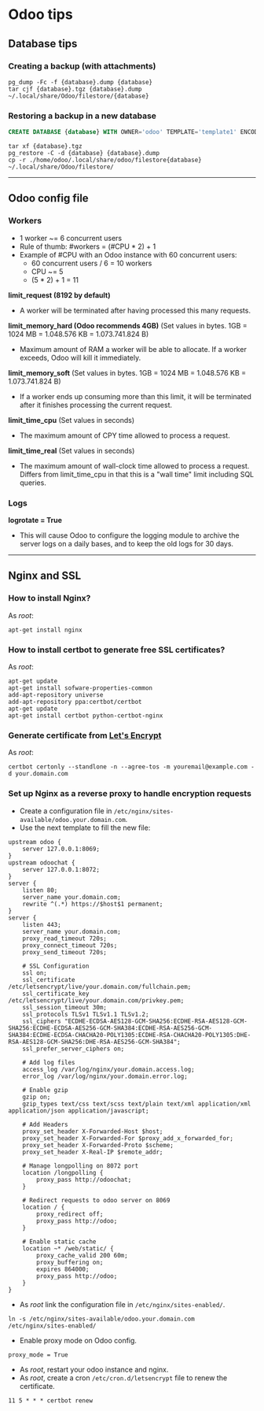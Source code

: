 # Odoo tips

## Database tips

### Creating a backup (with attachments)
```shell
pg_dump -Fc -f {database}.dump {database}
tar cjf {database}.tgz {database}.dump ~/.local/share/Odoo/filestore/{database}
```

### Restoring a backup in a new database
```sql
CREATE DATABASE {database} WITH OWNER='odoo' TEMPLATE='template1' ENCODING='UTF8';
```
```shell
tar xf {database}.tgz
pg_restore -C -d {database} {database}.dump
cp -r ./home/odoo/.local/share/odoo/filestore{database} ~/.local/share/Odoo/filestore/
```

---

## Odoo config file

### Workers
- 1 worker ~= 6 concurrent users
- Rule of thumb: #workers = (#CPU * 2) + 1
- Example of #CPU with an Odoo instance with 60 concurrent users:
  - 60 concurrent users / 6 = 10 workers
  - CPU ~= 5
  - (5 * 2) + 1 = 11

**limit_request (8192 by default)**
- A worker will be terminated after having processed this many requests.

**limit_memory_hard (Odoo recommends 4GB)** (Set values in bytes. 1GB = 1024 MB = 1.048.576 KB = 1.073.741.824 B)
- Maximum amount of RAM a worker will be able to allocate. If a worker exceeds, Odoo will kill it immediately.

**limit_memory_soft** (Set values in bytes. 1GB = 1024 MB = 1.048.576 KB = 1.073.741.824 B)
- If a worker ends up consuming more than this limit, it will be terminated after it finishes processing the current request.

**limit_time_cpu** (Set values in seconds)
- The maximum amount of CPY time allowed to process a request.

**limit_time_real** (Set values in seconds)
- The maximum amount of wall-clock time allowed to process a request. Differs from limit_time_cpu in that this is a "wall time" limit including SQL queries.

### Logs

**logrotate = True**
- This will cause Odoo to configure the logging module to archive the server logs on a daily bases, and to keep the old logs for 30 days.

---

## Nginx and SSL

### How to install Nginx?
As *root*:
```shell
apt-get install nginx
```

### How to install certbot to generate free SSL certificates?
As *root*:
```shell
apt-get update
apt-get install sofware-properties-common
add-apt-repository universe
add-apt-repository ppa:certbot/certbot
apt-get update
apt-get install certbot python-certbot-nginx
```

### Generate certificate from [Let's Encrypt](https://letsencrypt.org/)
As *root*:
```shell
certbot certonly --standlone -n --agree-tos -m youremail@example.com -d your.domain.com
```

### Set up Nginx as a reverse proxy to handle encryption requests
- Create a configuration file in `/etc/nginx/sites-available/odoo.your.domain.com`.
- Use the next template to fill the new file:
```editorconfig
upstream odoo {
    server 127.0.0.1:8069;
}
upstream odoochat {
    server 127.0.0.1:8072;
}
server {
    listen 80;
    server_name your.domain.com;
    rewrite ^(.*) https://$host$1 permanent;
}
server {
    listen 443;
    server_name your.domain.com;
    proxy_read_timeout 720s;
    proxy_connect_timeout 720s;
    proxy_send_timeout 720s;
    
    # SSL Configuration
    ssl on;
    ssl_certificate /etc/letsencrypt/live/your.domain.com/fullchain.pem;
    ssl_certificate_key /etc/letsencrypt/live/your.domain.com/privkey.pem;
    ssl_session_timeout 30m;
    ssl_protocols TLSv1 TLSv1.1 TLSv1.2;
    ssl_ciphers "ECDHE-ECDSA-AES128-GCM-SHA256:ECDHE-RSA-AES128-GCM-SHA256:ECDHE-ECDSA-AES256-GCM-SHA384:ECDHE-RSA-AES256-GCM-SHA384:ECDHE-ECDSA-CHACHA20-POLY1305:ECDHE-RSA-CHACHA20-POLY1305:DHE-RSA-AES128-GCM-SHA256:DHE-RSA-AES256-GCM-SHA384";
    ssl_prefer_server_ciphers on;
    
    # Add log files
    access_log /var/log/nginx/your.domain.access.log;    
    error_log /var/log/nginx/your.domain.error.log;
    
    # Enable gzip
    gzip on;
    gzip_types text/css text/scss text/plain text/xml application/xml application/json application/javascript;
    
    # Add Headers
    proxy_set_header X-Forwarded-Host $host;
    proxy_set_header X-Forwarded-For $proxy_add_x_forwarded_for;
    proxy_set_header X-Forwarded-Proto $scheme;
    proxy_set_header X-Real-IP $remote_addr;
    
    # Manage longpolling on 8072 port
    location /longpolling {
        proxy_pass http://odoochat;
    }
    
    # Redirect requests to odoo server on 8069
    location / {
        proxy_redirect off;
        proxy_pass http://odoo;
    }
    
    # Enable static cache
    location ~* /web/static/ {
        proxy_cache_valid 200 60m;
        proxy_buffering on;
        expires 864000;
        proxy_pass http://odoo;
    }
}
```
- As *root* link the configuration file in `/etc/nginx/sites-enabled/`.
```shell
ln -s /etc/nginx/sites-available/odoo.your.domain.com /etc/nginx/sites-enabled/
```
- Enable proxy mode on Odoo config.
```editorconfig
proxy_mode = True
```
- As *root*, restart your odoo instance and nginx.
- As *root*, create a cron `/etc/cron.d/letsencrypt` file to renew the certificate.
```editorconfig
11 5 * * * certbot renew
```
